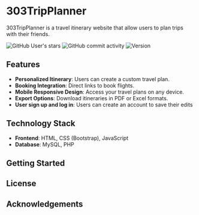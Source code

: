 # 303TripPlanner
303TripPlanner is a travel itinerary website that allow users to plan trips with their friends.

![GitHub User's stars](https://img.shields.io/github/stars/gjpark03) ![GitHub commit activity](https://img.shields.io/github/commit-activity/w/gjpark03/303TripPlanner) ![Version](https://img.shields.io/badge/version-1.0.0-green)

## Features

- **Personalized Itinerary**: Users can create a custom travel plan.
- **Booking Integration**: Direct links to book flights.
- **Mobile Responsive Design**: Access your travel plans on any device.
- **Export Options**: Download itineraries in PDF or Excel formats.
- **User sign up and log in**: Users can create an account to save their edits

## Technology Stack

- **Frontend**: HTML, CSS (Bootstrap), JavaScript
- **Database**: MySQL, PHP

## Getting Started
## License
## Acknowledgements



